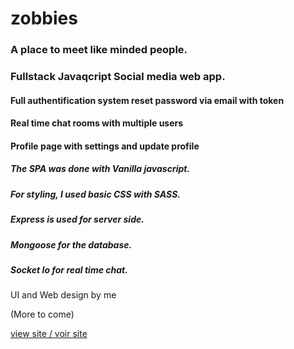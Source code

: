 # zobbies

### A place to meet like minded people.

### Fullstack Javaqcript Social media web app.

#### Full authentification system reset password via email with token
#### Real time chat rooms with multiple users
#### Profile page with settings and update profile

##### The SPA was done with Vanilla javascript.
##### For styling, I used basic CSS with SASS.
##### Express is used for server side.
##### Mongoose for the database.
##### Socket Io for real time chat.

UI and Web design by me

(More to come)

[view site / voir site](/)
